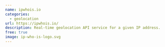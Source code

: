 ```yaml
---
name: ipwhois.io
categories:
  - geolocation
url: https://ipwhois.io/
description: Real-time geolocation API service for a given IP address.
free: true
image: ip-who-is-logo.svg
---
```

